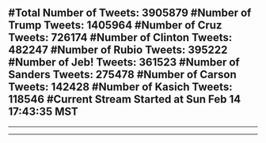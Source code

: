 #Total Number of Tweets: 3905879 
#Number of Trump Tweets: 1405964
#Number of Cruz Tweets: 726174
#Number of Clinton Tweets: 482247
#Number of Rubio Tweets: 395222
#Number of Jeb! Tweets: 361523
#Number of Sanders Tweets: 275478
#Number of Carson Tweets: 142428
#Number of Kasich Tweets: 118546
#Current Stream Started at Sun Feb 14 17:43:35 MST
---
---
---
